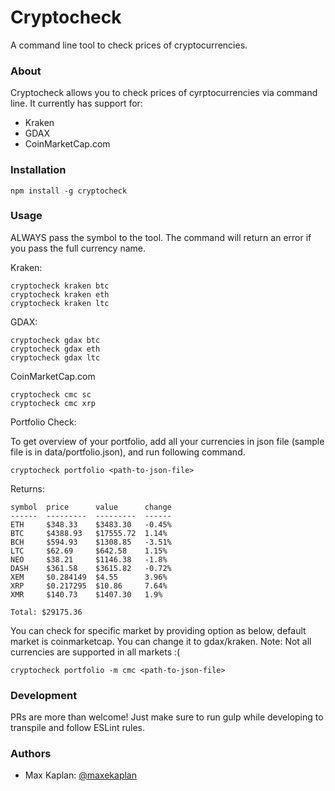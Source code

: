 # Cryptocheck

A command line tool to check prices of cryptocurrencies.

### About

Cryptocheck allows you to check prices of cyrptocurrencies via command line. It currently has support for:

* Kraken
* GDAX
* CoinMarketCap.com

### Installation

```
npm install -g cryptocheck
```

### Usage

ALWAYS pass the symbol to the tool. The command will return an error if you pass the full currency name.

Kraken:

```
cryptocheck kraken btc
cryptocheck kraken eth
cryptocheck kraken ltc
```

GDAX:

```
cryptocheck gdax btc
cryptocheck gdax eth
cryptocheck gdax ltc
```

CoinMarketCap.com
```
cryptocheck cmc sc
cryptocheck cmc xrp
```

Portfolio Check:

To get overview of your portfolio, add all your currencies in json file (sample file is in data/portfolio.json), and run following command.
```
cryptocheck portfolio <path-to-json-file>
```

Returns:

```
symbol  price      value      change
------  ---------  ---------  ------
ETH     $348.33    $3483.30   -0.45%
BTC     $4388.93   $17555.72  1.14%
BCH     $594.93    $1308.85   -3.51%
LTC     $62.69     $642.58    1.15%
NEO     $38.21     $1146.38   -1.8%
DASH    $361.58    $3615.82   -0.72%
XEM     $0.284149  $4.55      3.96%
XRP     $0.217295  $10.86     7.64%
XMR     $140.73    $1407.30   1.9%  

Total: $29175.36
```

You can check for specific market by providing option as below, default market is coinmarketcap. You can change it to gdax/kraken. Note: Not all currencies are supported in all markets :(

```    
cryptocheck portfolio -m cmc <path-to-json-file>
```

### Development

PRs are more than welcome! Just make sure to run gulp while developing to transpile and follow ESLint rules.

### Authors

- Max Kaplan: [@maxekaplan](https://twitter.com/maxekaplan)

